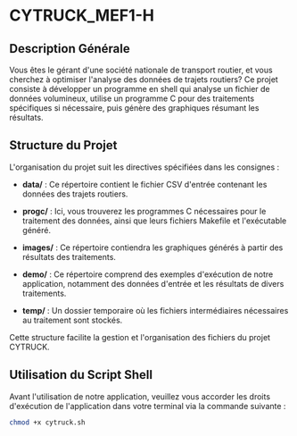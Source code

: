 # CYTRUCK_MEF1-H

## Description Générale

Vous êtes le gérant d'une société nationale de transport routier, et vous cherchez à optimiser l'analyse des données de trajets routiers? Ce projet consiste à développer un programme en shell qui analyse un fichier de données volumineux, utilise un programme C pour des traitements spécifiques si nécessaire, puis génère des graphiques résumant les résultats.

## Structure du Projet

L'organisation du projet suit les directives spécifiées dans les consignes :

- **data/** : Ce répertoire contient le fichier CSV d'entrée contenant les données des trajets routiers.

- **progc/** : Ici, vous trouverez les programmes C nécessaires pour le traitement des données, ainsi que leurs fichiers Makefile et l'exécutable généré.

- **images/** : Ce répertoire contiendra les graphiques générés à partir des résultats des traitements.

- **demo/** : Ce répertoire comprend des exemples d'exécution de notre application, notamment des données d'entrée et les résultats de divers traitements.

- **temp/** : Un dossier temporaire où les fichiers intermédiaires nécessaires au traitement sont stockés.

Cette structure facilite la gestion et l'organisation des fichiers du projet CYTRUCK.

## Utilisation du Script Shell

Avant l'utilisation de notre application, veuillez vous accorder les droits d'exécution de l'application dans votre terminal via la commande suivante :

```bash
chmod +x cytruck.sh
